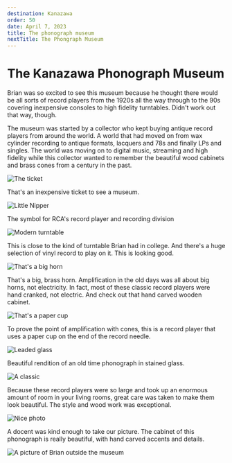 ```yaml
---
destination: Kanazawa
order: 50
date: April 7, 2023
title: The phonograph museum
nextTitle: The Phongraph Museum
---
```


# The Kanazawa Phonograph Museum

Brian was so excited to see this museum because he thought there would be all sorts of record players from the 1920s all the way through to the 90s covering inexpensive consoles to high fidelity turntables. Didn't work out that way, though.

The museum was started by a collector who kept buying antique record players from around the world. A world that had moved on from wax cylinder recording to antique formats, lacquers and 78s and finally LPs and singles. The world was moving on to digital music, streaming and high fidelity while this collector wanted to remember the beautiful wood cabinets and brass cones from a century in the past.

![The ticket](/assets/kanazawa/PXL_20230413_031302454.jpg)

That's an inexpensive ticket to see a museum.

![Little Nipper](/assets/kanazawa/PXL_20230413_031341169.jpg)

The symbol for RCA's record player and recording division

![Modern turntable](/assets/kanazawa/PXL_20230413_031815676.MP.jpg)

This is close to the kind of turntable Brian had in college. And there's a huge selection of vinyl record to play on it. This is looking good.

![That's a big horn](/assets/kanazawa/PXL_20230413_032017382.jpg)

That's a big, brass horn. Amplification in the old days was all about big horns, not electricity. In fact, most of these classic record players were hand cranked, not electric. And check out that hand carved wooden cabinet.

![That's a paper cup](/assets/kanazawa/PXL_20230413_032424057.jpg)

To prove the point of amplification with cones, this is a record player that uses a paper cup on the end of the record needle.

![Leaded glass](/assets/kanazawa/PXL_20230413_032922561.PORTRAIT.jpg)

Beautiful rendition of an old time phonograph in stained glass.

![A classic](/assets/kanazawa/PXL_20230413_033019048.jpg)

Because these record players were so large and took up an enormous amount of room in your living rooms, great care was taken to make them look beautiful. The style and wood work was exceptional.

![Nice photo](/assets/kanazawa/PXL_20230413_040401845.jpg)

A docent was kind enough to take our picture. The cabinet of this phonograph is really beautiful, with hand carved accents and details.

![A picture of Brian outside the museum](/assets/kanazawa/PXL_20230413_041813948.PORTRAIT.jpg)

